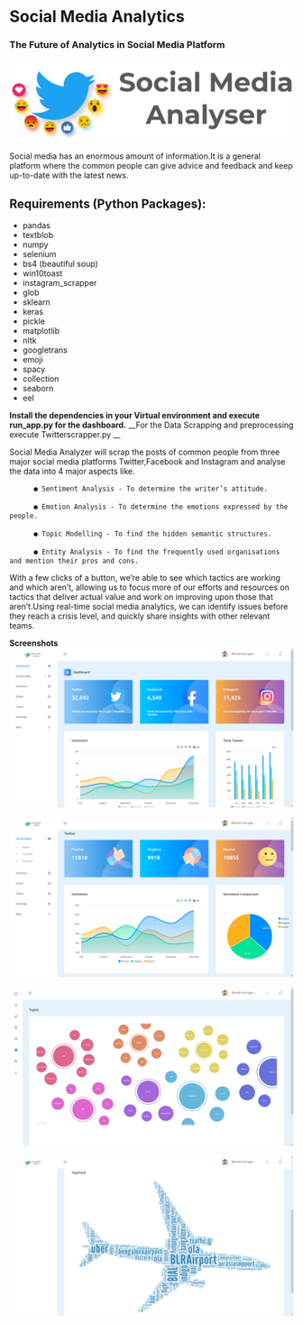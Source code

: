# Social Media Analytics
### The Future of Analytics in Social Media Platform 

![alt text](web/assets/images/sma_headerlogodark.png)


Social media has an enormous amount of information.It is a general platform where the common people can give advice and feedback and keep up-to-date with the latest news.

## Requirements (Python Packages):
- pandas
- textblob
- numpy
- selenium
- bs4 (beautiful soup)
- win10toast
- instagram_scrapper
- glob
- sklearn
- keras
- pickle
- matplotlib
- nltk
- googletrans
- emoji
- spacy
- collection	
- seaborn
- eel

__Install the dependencies in your Virtual environment and execute run_app.py for the dashboard.__
__For the Data Scrapping and preprocessing execute Twitterscrapper.py __


Social Media Analyzer will scrap the posts of common people from three major social media platforms Twitter,Facebook and Instagram and analyse the data into 4 major aspects like.

          ● Sentiment Analysis - To determine the writer’s attitude.

          ● Emotion Analysis - To determine the emotions expressed by the people.

          ● Topic Modelling - To find the hidden semantic structures.

          ● Entity Analysis - To find the frequently used organisations and mention their pros and cons.

With a few clicks of a button, we’re able to see which tactics are working and which aren’t, allowing us to focus more of our efforts and resources on tactics that deliver actual value and work on improving upon those that aren’t.Using real-time social media analytics, we can identify issues before they reach a crisis level, and quickly share insights with other relevant teams.

__Screenshots__
![alt text](screenshots/1.png)

![alt text](screenshots/2.png)

![alt text](screenshots/3.png)

![alt text](screenshots/4.png)
